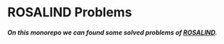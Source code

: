 # ROSALIND Problems

##### On this monorepo we can found some solved problems of [ROSALIND](http://rosalind.info).  
